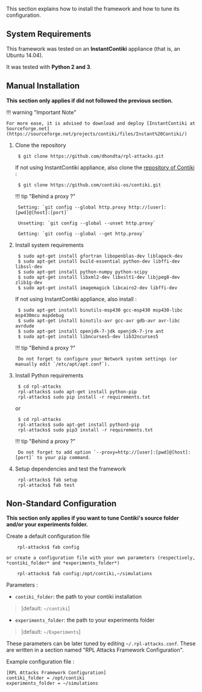 This section explains how to install the framework and how to tune its configuration.

## System Requirements

This framework was tested on an **InstantContiki** appliance (that is, an Ubuntu 14.04).

It was tested with **Python 2 and 3**.


## Manual Installation

**This section only applies if did not followed the previous section.**

!!! warning "Important Note"

    For more ease, it is advised to download and deploy [InstantContiki at Sourceforge.net](https://sourceforge.net/projects/contiki/files/Instant%20Contiki/)

1. Clone the repository

        $ git clone https://github.com/dhondta/rpl-attacks.git
     
    If not using InstantContiki appliance, also clone the [repository of Contiki](https://github.com/contiki-os/contiki) :

        $ git clone https://github.com/contiki-os/contiki.git
     
    !!! tip "Behind a proxy ?"
        
        Setting: `git config --global http.proxy http://[user]:[pwd]@[host]:[port]`
        
        Unsetting: `git config --global --unset http.proxy`
        
        Getting: `git config --global --get http.proxy`

2. Install system requirements

        $ sudo apt-get install gfortran libopenblas-dev liblapack-dev
        $ sudo apt-get install build-essential python-dev libffi-dev libssl-dev
        $ sudo apt-get install python-numpy python-scipy
        $ sudo apt-get install libxml2-dev libxslt1-dev libjpeg8-dev zlib1g-dev
        $ sudo apt-get install imagemagick libcairo2-dev libffi-dev
     
    If not using InstantContiki appliance, also install :

        $ sudo apt-get install binutils-msp430 gcc-msp430 msp430-libc msp430mcu mspdebug
        $ sudo apt-get install binutils-avr gcc-avr gdb-avr avr-libc avrdude
        $ sudo apt-get install openjdk-7-jdk openjdk-7-jre ant
        $ sudo apt-get install libncurses5-dev lib32ncurses5

    !!! tip "Behind a proxy ?"

        Do not forget to configure your Network system settings (or manually edit `/etc/apt/apt.conf`).

3. Install Python requirements

        $ cd rpl-attacks
        rpl-attacks$ sudo apt-get install python-pip
        rpl-attacks$ sudo pip install -r requirements.txt

    or

        $ cd rpl-attacks
        rpl-attacks$ sudo apt-get install python3-pip
        rpl-attacks$ sudo pip3 install -r requirements.txt

    !!! tip "Behind a proxy ?"

        Do not forget to add option `--proxy=http://[user]:[pwd]@[host]:[port]` to your pip command.
     
4. Setup dependencies and test the framework

        rpl-attacks$ fab setup
        rpl-attacks$ fab test

## Non-Standard Configuration

**This section only applies if you want to tune Contiki's source folder and/or your experiments folder.**

Create a default configuration file

        rpl-attacks$ fab config

    or create a configuration file with your own parameters (respectively, *contiki_folder* and *experiments_folder*)

        rpl-attacks$ fab config:/opt/contiki,~/simulations

Parameters :

- `contiki_folder`: the path to your contiki installation

>  [default: `~/contiki`]

- `experiments_folder`: the path to your experiments folder

>  [default: `~/Experiments`]

These parameters can be later tuned by editing ``~/.rpl-attacks.conf``. These are written in a section named "RPL Attacks Framework Configuration".

Example configuration file :

```
[RPL Attacks Framework Configuration]
contiki_folder = /opt/contiki
experiments_folder = ~/simulations
```
